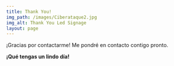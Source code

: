 ```yaml
---
title: Thank You!
img_path: /images/Ciberataque2.jpg
img_alt: Thank You Led Signage
layout: page
---
```

¡Gracias por contactarme! Me pondré en contacto contigo pronto. 

**¡Qué tengas un lindo día!**
